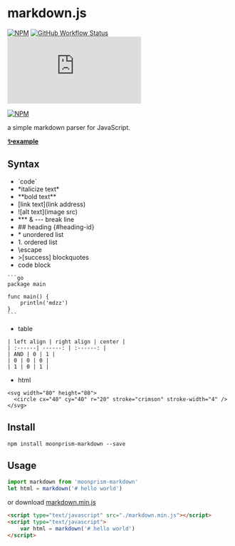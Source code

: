 # markdown.js

[![NPM](https://img.shields.io/npm/l/moonprism-markdown?style=flat-square)](https://github.com/moonprism/markdown.js/blob/master/LICENSE)
[![GitHub Workflow Status](https://img.shields.io/github/workflow/status/moonprism/markdown.js/ci?style=flat-square)](https://github.com/moonprism/markdown.js/actions?query=workflow%3Aci)
[![GitHub file size in bytes](https://img.shields.io/github/size/moonprism/markdown.js/dist/markdown.min.js?style=flat-square)](https://github.com/moonprism/markdown.js/blob/master/dist/markdown.min.js)

[![NPM](https://nodei.co/npm/moonprism-markdown.png)](https://nodei.co/npm/moonprism-markdown/)

a simple markdown parser for JavaScript.

[**✨example**](https://moonprism.github.io/markdown.js/)

## Syntax

* \`code\`
* \*italicize text\*
* \*\*bold text\*\*
* \[link text\]\(link address\)
* \!\[alt text\]\(image src\)
* \*\*\* & \-\-\- break line
* \#\# heading {#heading-id}
* \* unordered list
* 1\. ordered list
* \escape
* \>[success] blockquotes
* code block
```
​```go
package main

func main() {
    println('mdzz')
}
​```
```
* table
```
| left align | right align | center |
| :------| ------: | :------: |
| AND | 0 | 1 |
| 0 | 0 | 0 |
| 1 | 0 | 1 |
```
* html
```
<svg width="80" height="80">
  <circle cx="40" cy="40" r="20" stroke="crimson" stroke-width="4" />
</svg>
```

## Install

```shell
npm install moonprism-markdown --save
```

## Usage

```js
import markdown from 'moonprism-markdown'
let html = markdown('# hello world')
```

or download [markdown.min.js](https://moonprism.github.io/markdown.js/markdown.min.js)

```html
<script type="text/javascript" src="./markdown.min.js"></script>
<script type="text/javascript">
    var html = markdown('# hello world')
</script>
```